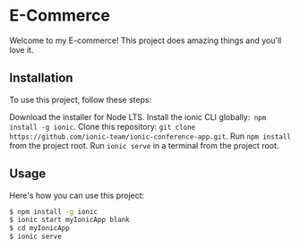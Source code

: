 # E-Commerce

Welcome to my E-commerce! This project does amazing things and you'll love it.

## Installation

To use this project, follow these steps:
 
Download the installer for Node LTS.
Install the ionic CLI globally:` npm install -g ionic`.
Clone this repository: `git clone https://github.com/ionic-team/ionic-conference-app.git`.
Run `npm install` from the project root.
Run `ionic serve` in a terminal from the project root.


## Usage

Here's how you can use this project:

```bash
$ npm install -g ionic  
$ ionic start myIonicApp blank 
$ cd myIonicApp
$ ionic serve

